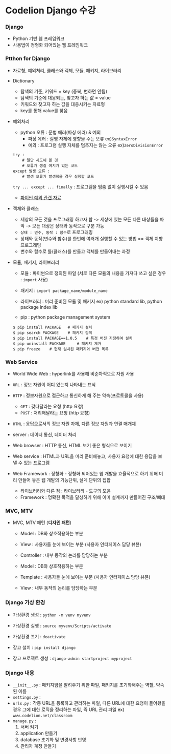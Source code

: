 # Codelion Django 수강

### Django
- Python 기반 웹 프레임워크
- 사용법이 정형화 되어있는 웹 프레임워크

### Ptthon for Django
- 자료형, 예외처리, 클래스와 객체, 모듈, 패키지, 라이브러리

- Dictionary
    - 탐색의 기준, 키워드 = key (중복, 변하면 안됨)
    - 탐색의 기준에 대응되는, 찾고자 하는 값 = value
    - 키워드와 찾고자 하는 값을 대응시키는 자료형
    - key를 통해 value를 찾음

- 예외처리
    - python 오류 : 문법 에러(파싱 에러) & 예외
        - 파싱 에러 : 실행 자체에 영향을 주는 오류 ex)```SyntaxError```
        - 예외 : 프로그램 실행 자체를 멈추지는 않는 오류 ex)```ZeroDivisionError```
    ```
    try :
        # 일단 시도해 볼 것
        # 오류가 생길 여지가 있는 코드
    except 발생 오류 :
        # 발생 오류가 발생했을 경우 실행할 코드
    ```
    ```try ... except ... finally``` : 프로그램을 멈춤 없이 실행시킬 수 있음
    - [파이썬 예외 관련 자료](https://docs.python.org/ko/3/tutorial/errors.html)

- 객체와 클래스
    - 세상의 모든 것을 프로그래밍 하고자 함 -> 세상에 있는 모든 다른 대상들을 파악 -> 모든 대상은 상태와 동작으로 구분 가능
    - ```상태 : 변수, 동작 : 함수```로 프로그래밍 
    - 상태와 동작(변수와 함수)를 한번에 여러개 실행할 수 있는 방법 == 객체 지향 프로그래밍
    - 변수와 함수로 틀(클래스)를 만들고 객체를 만들어내는 과정

- 모듈, 패키지, 라이브러리
    - 모듈 : 파이썬으로 정의된 파일 (서로 다른 모듈의 내용을 가져다 쓰고 싶은 경우 : ```import``` 사용)
    - 패키지 : ```import package_name/module_name```
    - 라이브러리 : 미리 준비된 모듈 및 패키지 ex) python standard lib, python package index lib

    - pip : python package management system
    ```
    $ pip install PACKAGE   # 패키지 설치 
    $ pip search PACKAGE    # 패키지 검색
    $ pip install PACKAGE==1.0.5    # 특정 버전 지정하여 설치
    $ pip uninstall PACKAGE     # 패키지 제거
    $ pip freeze    # 현재 설치된 패키지와 버전 목록
    ```

### Web Service
- World Wide Web : hyperlink를 사용해 비순차적으로 자원 사용
- ```URL``` : 정보 자원이 어디 있는지 나타내는 표식
- ```HTTP``` : 정보자원으로 접근하고 통신하게 해 주는 약속(프로토콜을 사용)
    - ```GET``` : 갖다달라는 요청 (http 요청)
    - ```POST``` : 처리해달라는 요청 (http 요청)
- ```HTML``` : 응답으로서의 정보 자원 자체, 다른 정보 자원과 연결 매개체

- server : 데이터 통신, 데이터 처리
- Web browser : HTTP 통신, HTML 보기 좋은 형식으로 보이기
- Web service : HTML과 URL을 미리 준비해놓고, 사용자 요청에 대한 응답을 보낼 수 있는 프로그램
- Web Framework : 정형화 - 정형화 되어있는 웹 개발을 효율적으로 하기 위해 미리 만들어 놓은 웹 개발의 기능단위, 설계 단위의 집합
    - 라이브러리와 다른 점 : 라이브러리 - 도구의 모음
    - Framework : 명확한 목적을 달성하기 위해 이미 설계까지 만들어진 구조/뼈대

### MVC, MTV
- MVC, MTV 패턴 (**디자인 패턴**)
    - Model : DB와 상호작용하는 부분
    - View : 사용자들 눈에 보이는 부분 (사용자 인터페이스 담당 뷰뷴)
    - Controller : 내부 동작의 논리를 담당하는 부분

    - Model : DB와 상호작용하는 부분
    - Template : 사용자들 눈에 보이는 부분 (사용자 인터페이스 담당 뷰뷴)
    - View : 내부 동작의 논리를 담당하는 부분

### Django 가상 환경
- 가상환경 생성 : ```python -m venv myvenv```
- 가상환경 실행 : ```source myvenv/Scripts/activate```
- 가상환경 끄기 : ```deactivate```

- 장고 설치 : ```pip install django```
- 장고 프로젝트 생성 : ```django-admin startproject myproject```

### Django 내용
- ```__init__.py``` : 패키지임을 알려주기 위한 파일, 패키지를 초기화해주는 역할, 약속된 이름
- ```settings.py``` : 
- ```urls.py``` : 각종 URL을 등록하고 관리하는 파일, 다른 URL에 대한 요청이 들어왔을 경우 그에 대한 로직을 정리하는 파일, 즉 URL 관리 파일 ex) ```www.codelion.net/classroom``` 
- ```manage.py``` : 
    1. 서버 켜기
    2. application 만들기
    3. database 초기화 및 변경사항 반영
    4. 관리자 계정 만들기 